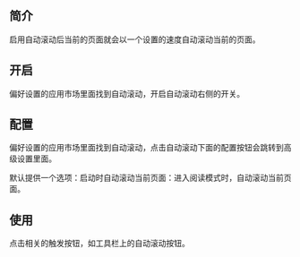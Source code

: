 简介
--

启用自动滚动后当前的页面就会以一个设置的速度自动滚动当前的页面。

开启
--

偏好设置的应用市场里面找到自动滚动，开启自动滚动右侧的开关。

配置
--

偏好设置的应用市场里面找到自动滚动，点击自动滚动下面的配置按钮会跳转到高级设置里面。

默认提供一个选项：启动时自动滚动当前页面：进入阅读模式时，自动滚动当前页面。

使用
--

点击相关的触发按钮，如工具栏上的自动滚动按钮。